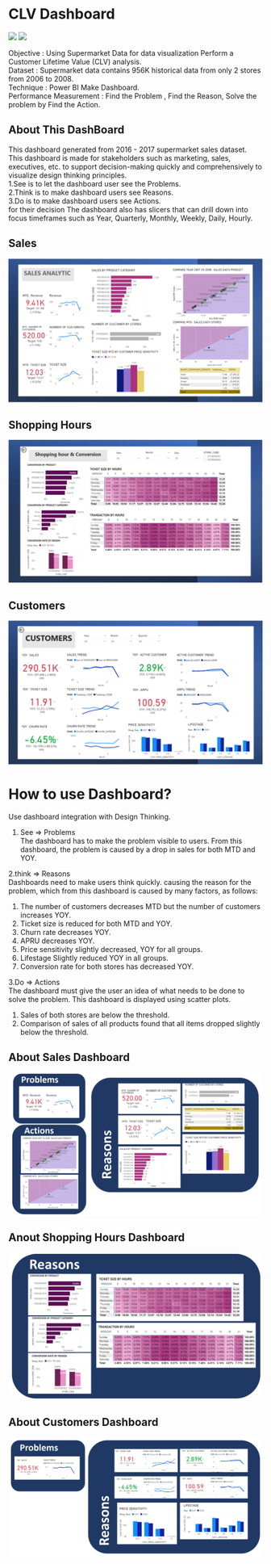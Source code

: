 # CLV Dashboard
[![](https://img.shields.io/badge/-Dashboard-blue)](#) [![](https://img.shields.io/badge/-Power--BI-blue)](#)  
  
Objective	: Using Supermarket Data for data visualization Perform a Customer Lifetime Value (CLV) analysis.  
Dataset :	Supermarket data contains 956K historical data from only 2 stores from 2006 to 2008.  
Technique	: Power BI Make Dashboard.  
Performance Measurement	: Find the Problem , Find the Reason, Solve the problem by Find the Action.  
  
## About This DashBoard
This dashboard generated from 2016 - 2017 supermarket sales dataset.  
This dashboard is made for stakeholders such as marketing, sales, executives, etc. to support decision-making quickly and comprehensively to visualize design thinking principles.  
1.See is to let the dashboard user see the Problems.  
2.Think is to make dashboard users see Reasons.  
3.Do is to make dashboard users see Actions.  
for their decision The dashboard also has slicers that can drill down into focus timeframes such as Year, Quarterly, Monthly, Weekly, Daily, Hourly.  


## Sales
![SALES ANALYTIC](./SALES_ANALYTIC_1.png)

## Shopping Hours
![Shopping_hour&Conversion](./Shopping_hour&Conversion_2.png)

## Customers
![customers](./CUSTOMERS_3.png)

# How to use Dashboard? 
Use dashboard integration with Design Thinking.  
1. See => Problems  
The dashboard has to make the problem visible to users. From this dashboard, the problem is caused by a drop in sales for both MTD and YOY.  
  
2.think => Reasons  
Dashboards need to make users think quickly. causing the reason for the problem, which from this dashboard is caused by many factors, as follows:  
1. The number of customers decreases MTD but the number of customers increases YOY.    
2. Ticket size is reduced for both MTD and YOY.  
3. Churn rate decreases YOY.  
4. APRU decreases YOY.  
5. Price sensitivity slightly decreased, YOY for all groups.  
6. Lifestage Slightly reduced YOY in all groups.  
7. Conversion rate for both stores has decreased YOY.  
  
3.Do => Actions  
The dashboard must give the user an idea of ​​what needs to be done to solve the problem. This dashboard is displayed using scatter plots.  
1. Sales of both stores are below the threshold.  
2. Comparison of sales of all products found that all items dropped slightly below the threshold.  

## About Sales Dashboard
![SALES ANALYTIC](./DT_SALES_ANALYTIC_1.png)

## Anout Shopping Hours Dashboard
![Shopping_hour&Conversion](./DT_Shopping_hour&Conversion_2.png)

## About Customers Dashboard
![customers](./DT_CUSTOMERS_3.png)
